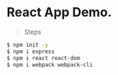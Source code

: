 # React App Demo.

> Steps

````bash
$ npm init -y
$ npm i express 
$ npm i react react-dom 
$ npm i webpack webpack-cli
````
